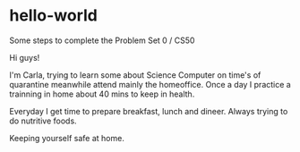 # hello-world
Some steps to complete the Problem Set 0 / CS50

Hi guys!

I'm Carla, trying to learn some about Science Computer on time's of quarantine meanwhile attend mainly the homeoffice.
Once a day I practice a trainning in home about 40 mins to keep in health.

Everyday I get time to prepare breakfast, lunch and dineer. Always trying to do nutritive foods.

Keeping yourself safe at home.
